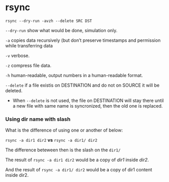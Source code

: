 # rsync

```
rsync --dry-run -avzh --delete SRC DST
```

`--dry-run` show what would be done, simulation only.

`-a` copies data recursively (but don’t preserve timestamps and permission
    while transferring data

`-v` verbose.

`-z` compress file data.

`-h` human-readable, output numbers in a human-readable format.

`--delete` if a file existis on DESTINATION and do not on SOURCE it will be
            deleted.

* When `--delete` is not used, the file on DESTINATION will stay there until a
  new file with same name is syncronized, then the old one is replaced.

### Using dir name with slash

What is the difference of using one or another of below:

`rsync -a dir1 dir2`  **vs** `rsync -a dir1/ dir2`

The difference beteween then is the slash on the `dir1/`

The result of `rsync -a dir1 dir2` would be a copy of *dir1* inside *dir2*.


And the result of `rsync -a dir1/ dir2` would be a copy of dir1 content inside
dir2.


